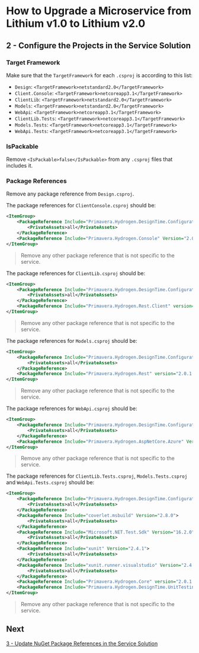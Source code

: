 # How to Upgrade a Microservice from Lithium v1.0 to Lithium v2.0

## 2 - Configure the Projects in the Service Solution

### Target Framework

Make sure that the `TargetFramework` for each `.csproj` is according to this list:

- `Design`: `<TargetFramework>netstandard2.0</TargetFramework>`
- `Client.Console`: `<TargetFramework>netcoreapp3.1</TargetFramework>`
- `ClientLib`: `<TargetFramework>netstandard2.0</TargetFramework>`
- `Models`: `<TargetFramework>netstandard2.0</TargetFramework>`
- `WebApi`: `<TargetFramework>netcoreapp3.1</TargetFramework>`
- `ClientLib.Tests`: `<TargetFramework>netcoreapp3.1</TargetFramework>`
- `Models.Tests`: `<TargetFramework>netcoreapp3.1</TargetFramework>`
- `WebApi.Tests`: `<TargetFramework>netcoreapp3.1</TargetFramework>`

### IsPackable

Remove `<IsPackable>false</IsPackable>` from any `.csproj` files that includes it.

### Package References

Remove any package reference from `Design.csproj`.

The package references for `ClientConsole.csproj` should be:

```xml
<ItemGroup>
    <PackageReference Include="Primavera.Hydrogen.DesignTime.Configuration" Version="2.0.0.22">
        <PrivateAssets>all</PrivateAssets>
    </PackageReference>
    <PackageReference Include="Primavera.Hydrogen.Console" Version="2.0.1.26" />
</ItemGroup>
```

> Remove any other package reference that is not specific to the service.

The package references for `ClientLib.csproj` should be:

```xml
<ItemGroup>
    <PackageReference Include="Primavera.Hydrogen.DesignTime.Configuration" Version="2.0.0.22">
        <PrivateAssets>all</PrivateAssets>
    </PackageReference>
    <PackageReference Include="Primavera.Hydrogen.Rest.Client" version="2.0.1.26" />
</ItemGroup>
```

> Remove any other package reference that is not specific to the service.

The package references for `Models.csproj` should be:

```xml
<ItemGroup>
    <PackageReference Include="Primavera.Hydrogen.DesignTime.Configuration" Version="2.0.0.22">
        <PrivateAssets>all</PrivateAssets>
    </PackageReference>
    <PackageReference Include="Primavera.Hydrogen.Rest" version="2.0.1.26" />
</ItemGroup>
```

> Remove any other package reference that is not specific to the service.

The package references for `WebApi.csproj` should be:

```xml
<ItemGroup>
    <PackageReference Include="Primavera.Hydrogen.DesignTime.Configuration" Version="2.0.0.22">
        <PrivateAssets>all</PrivateAssets>
    </PackageReference>
    <PackageReference Include="Primavera.Hydrogen.AspNetCore.Azure" Version="2.0.1.26" />
</ItemGroup>
```

> Remove any other package reference that is not specific to the service.

The package references for `ClientLib.Tests.csproj`, `Models.Tests.csproj` and `WebApi.Tests.csproj` should be:

```xml
<ItemGroup>
    <PackageReference Include="Primavera.Hydrogen.DesignTime.Configuration" Version="2.0.0.22">
        <PrivateAssets>all</PrivateAssets>
    </PackageReference>
    <PackageReference Include="coverlet.msbuild" Version="2.8.0">
        <PrivateAssets>all</PrivateAssets>
    </PackageReference>
    <PackageReference Include="Microsoft.NET.Test.Sdk" Version="16.2.0">
        <PrivateAssets>all</PrivateAssets>
    </PackageReference>
    <PackageReference Include="xunit" Version="2.4.1">
        <PrivateAssets>all</PrivateAssets>
    </PackageReference>
    <PackageReference Include="xunit.runner.visualstudio" Version="2.4.1">
        <PrivateAssets>all</PrivateAssets>
    </PackageReference>
    <PackageReference Include="Primavera.Hydrogen.Core" version="2.0.1.26" />
    <PackageReference Include="Primavera.Hydrogen.DesignTime.UnitTesting" version="2.0.1.26" />
</ItemGroup>
```

> Remove any other package reference that is not specific to the service.

## Next

[3 - Update NuGet Package References in the Service Solution](./03-update-nuget-packages.md)